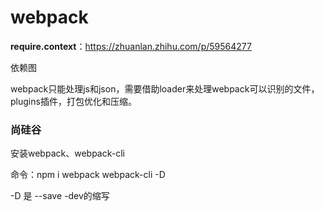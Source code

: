 # webpack

**require.context**：https://zhuanlan.zhihu.com/p/59564277

依赖图

webpack只能处理js和json，需要借助loader来处理webpack可以识别的文件，plugins插件，打包优化和压缩。



### 尚硅谷

安装webpack、webpack-cli

命令：npm i webpack webpack-cli -D

-D 是 --save -dev的缩写

